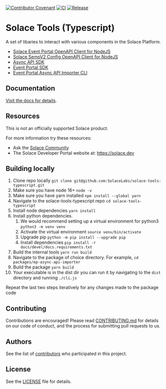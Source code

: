 [![Contributor Covenant](https://img.shields.io/badge/Contributor%20Covenant-v2.0%20adopted-ff69b4.svg)](CODE_OF_CONDUCT.md)
[![CI](https://github.com/SolaceLabs/solace-tools-typescript/actions/workflows/ci.yml/badge.svg)](https://github.com/SolaceLabs/solace-tools-typescript/actions/workflows/ci.yml)
[![Release](https://github.com/SolaceLabs/solace-tools-typescript/actions/workflows/release.yml/badge.svg)](https://github.com/SolaceLabs/solace-tools-typescript/actions/workflows/release.yml)


# Solace Tools (Typescript)

A set of libaries to interact with various components in the Solace Platform.

- [Solace Event Portal OpenAPI Client for NodeJS](./packages/ep-openapi-node)
- [Solace SempV2 Config OpenAPI Client for NodeJS](./packages/sempv2-config-openapi-node)
- [Async API SDK](./packages/ep-asyncapi)
- [Event Portal SDK](./packages/ep-sdk)
- [Event Portal Async API Importer CLI](./packages/ep-async-api-importer)

## Documentation

[Visit the docs for details](https://solacelabs.github.io/solace-tools-typescript/).

## Resources

This is not an officially supported Solace product.

For more information try these resources:

- Ask the [Solace Community](https://solace.community)
- The Solace Developer Portal website at: https://solace.dev

## Building locally

1. Clone repo locally `git clone git@github.com:SolaceLabs/solace-tools-typescript.git`
1. Make sure you have node 16+ `node -v`
1. Make sure you have yarn installed `npm install --global yarn`
1. Navigate to the solace-tools-typescript repo `cd solace-tools-typescript`
1. Install node dependencies `yarn install`
1. Install python dependencies.
    1. We would recommend setting up a virtual environment for python3 `python3 -m venv venv`
    1. Activate the virtual environment `source venv/bin/activate`
    1. Upgrade pip `python -m pip install --upgrade pip`
    1. Install dependencies `pip install -r docs/devel/docs.requirements.txt`
1. Build the internal tools `yarn run build`
1. Navigate to the package of choice directory. For example, `cd packages/ep-async-api-importer`
1. Build the package `yarn build`
1. Your executable is in the dist dir you can run it by navigating to the `dist` directory and running `./cli.js`

Repeat the last two steps iteratively for any changes made to the package code 

## Contributing

Contributions are encouraged! Please read [CONTRIBUTING.md](CONTRIBUTING.md) for details on our code of conduct, and the process for submitting pull requests to us.

## Authors

See the list of [contributors](https://github.com/SolaceLabs/solace-tools-typescript/graphs/contributors) who participated in this project.

## License

See the [LICENSE](LICENSE) file for details.
